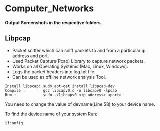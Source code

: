 # Computer_Networks

#### Output Screenshots in the respective folders.

## Libpcap

- Packet sniffer which can sniff packets to and from a particular ip address and port.
- Used Packet Capture(Pcap) Library to capture network packets.
- Works on all Operating Systems (Mac, Linux, Windows).
- Logs the packet headers into log.txt file.
- Can be used as offline network analysis Tool.

```
Install libpcap: sudo apt-get install libpcap-dev
Compile :        gcc libcapv0.c -o libcapv0 -lpcap
Rum :            sudo ./libcapv0 <ip address> <port>
```
You need to change the value of devname(Line 58) to your device name.

To find the device name of your system Run:
```
ifconfig
```

